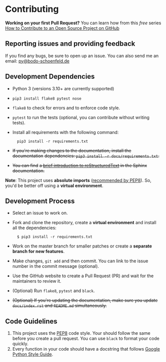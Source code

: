 # Contributing

**Working on your first Pull Request?** You can learn how from this *free*
series [How to Contribute to an Open Source Project on GitHub](https://egghead.io/series/how-to-contribute-to-an-open-source-project-on-github)

## Reporting issues and providing feedback

If you find any bugs, be sure to open up an issue. You can also send me an
email: [py@bodo-schoenfeld.de](mailto:py@bodo-schoenfeld.de)

## Development Dependencies

- Python 3 (versions 3.10+ are currently supported)
- `pip3 install flake8 pytest nose`
- `flake8` to check for errors and to enforce code style.
- `pytest` to run the tests (optional, you can contribute without writing tests).
- Install all requirements with the following command:

        pip3 install -r requirements.txt

- ~~If you're making changes to the documentation, install the documentation~~
  ~~dependencies: `pip3 install -r docs/requirements.txt`.~~
- ~~You can find~~
  ~~a [brief introduction to reStructuredText](https://www.sphinx-doc.org/en/master/usage/restructuredtext/basics.html) in the Sphinx documentation.~~

**Note**: This project uses **absolute imports** ([recommended by PEP8](https://www.python.org/dev/peps/pep-0008/#imports)). So, you'd be better off using a **virtual environment**.

## Development Process

- Select an issue to work on.
- Fork and clone the repository, create a **virtual environment** and install all the dependencies:

        $ pip3 install -r requirements.txt

- Work on the master branch for smaller patches or create a **separate branch for new features**.
- Make changes, `git add` and then commit. You can link to the issue number in the commit message (optional).
- Use the GitHub website to create a Pull Request (PR) and wait for the maintainers to review it.
- (Optional) Run `flake8`, `pytest` and `black`.
- ~~(Optional) If you're updating the documentation, make sure you update `docs/index.rst` and `README.md` simultaneously.~~

## Code Guidelines

1. This project uses the [PEP8](https://www.python.org/dev/peps/pep-0008/) code style. Your should follow the same before you create a pull request. You can use `black` to format your code quickly.
2. Every function in your code should have a docstring that follows [Google Python Style Guide](https://google.github.io/styleguide/pyguide.html).
